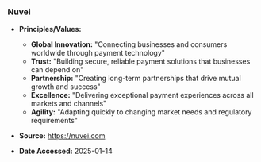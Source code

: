 ### Nuvei

- **Principles/Values:**
  - **Global Innovation:** "Connecting businesses and consumers worldwide through payment technology"
  - **Trust:** "Building secure, reliable payment solutions that businesses can depend on"
  - **Partnership:** "Creating long-term partnerships that drive mutual growth and success"
  - **Excellence:** "Delivering exceptional payment experiences across all markets and channels"
  - **Agility:** "Adapting quickly to changing market needs and regulatory requirements"

- **Source:** https://nuvei.com
- **Date Accessed:** 2025-01-14